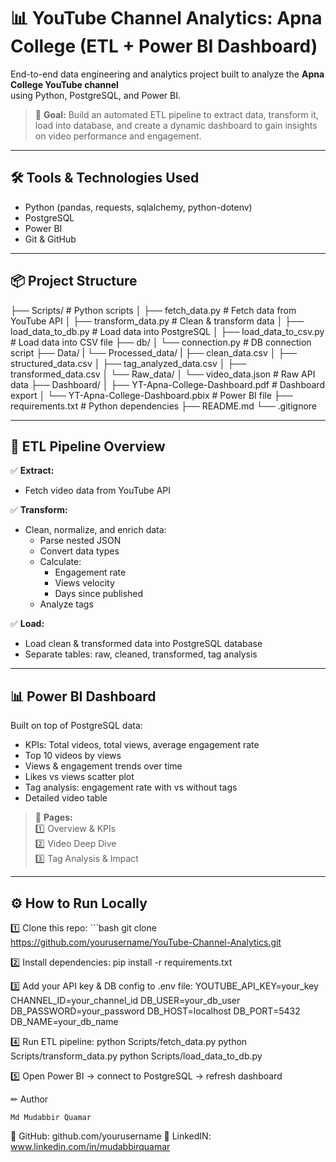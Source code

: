 # 📊 YouTube Channel Analytics: Apna College (ETL + Power BI Dashboard)

End-to-end data engineering and analytics project built to analyze the **Apna College YouTube channel**  
using Python, PostgreSQL, and Power BI.

> 🚀 **Goal:** Build an automated ETL pipeline to extract data, transform it, load into database, and create a dynamic dashboard to gain insights on video performance and engagement.

---

## 🛠 **Tools & Technologies Used**
- Python (pandas, requests, sqlalchemy, python-dotenv)
- PostgreSQL
- Power BI
- Git & GitHub

---

## 📦 **Project Structure**
├── Scripts/ # Python scripts
│ ├── fetch_data.py # Fetch data from YouTube API
│ ├── transform_data.py # Clean & transform data
│ ├── load_data_to_db.py # Load data into PostgreSQL
│ ├── load_data_to_csv.py # Load data into CSV file
├── db/
│ └── connection.py # DB connection script
├── Data/
| └── Processed_data/
|   ├── clean_data.csv
│   ├── structured_data.csv
│   ├── tag_analyzed_data.csv
│   ├── transformed_data.csv
│ └── Raw_data/
│   └── video_data.json # Raw API data
├── Dashboard/
│ ├── YT-Apna-College-Dashboard.pdf # Dashboard export
│ └── YT-Apna-College-Dashboard.pbix # Power BI file
├── requirements.txt # Python dependencies
├── README.md
└── .gitignore


---

## 🔄 **ETL Pipeline Overview**
✅ **Extract:**  
- Fetch video data from YouTube API

✅ **Transform:**  
- Clean, normalize, and enrich data:
  - Parse nested JSON
  - Convert data types
  - Calculate:
    - Engagement rate
    - Views velocity
    - Days since published
  - Analyze tags

✅ **Load:**  
- Load clean & transformed data into PostgreSQL database
- Separate tables: raw, cleaned, transformed, tag analysis

---

## 📊 **Power BI Dashboard**
Built on top of PostgreSQL data:
- KPIs: Total videos, total views, average engagement rate
- Top 10 videos by views
- Views & engagement trends over time
- Likes vs views scatter plot
- Tag analysis: engagement rate with vs without tags
- Detailed video table

> 🧩 **Pages:**  
> 1️⃣ Overview & KPIs  
> 2️⃣ Video Deep Dive  
> 3️⃣ Tag Analysis & Impact

---

## ⚙ **How to Run Locally**

1️⃣ Clone this repo:
    ```bash
    git clone https://github.com/yourusername/YouTube-Channel-Analytics.git

2️⃣ Install dependencies:
    pip install -r requirements.txt

3️⃣ Add your API key & DB config to .env file:
    YOUTUBE_API_KEY=your_key
    CHANNEL_ID=your_channel_id
    DB_USER=your_db_user
    DB_PASSWORD=your_password
    DB_HOST=localhost
    DB_PORT=5432
    DB_NAME=your_db_name

4️⃣ Run ETL pipeline:
    python Scripts/fetch_data.py
    python Scripts/transform_data.py
    python Scripts/load_data_to_db.py

5️⃣ Open Power BI → connect to PostgreSQL → refresh dashboard


✏ Author

    Md Mudabbir Quamar
🔗 GitHub:      github.com/yourusername
🔗 LinkedIN:    www.linkedin.com/in/mudabbirquamar